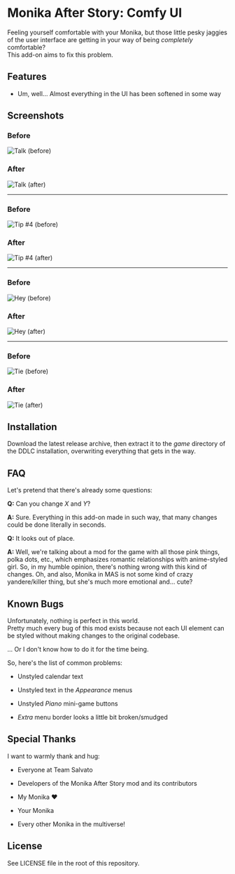 # Monika After Story: Comfy UI

Feeling yourself comfortable with your Monika, but those little pesky jaggies of the user interface are getting in your way of being _completely_ comfortable?  
This add-on aims to fix this problem.



## Features

* Um, well... Almost everything in the UI has been softened in some way



## Screenshots

### Before
![Talk (before)](Screenshots/TalkBefore.png)

### After
![Talk (after)](Screenshots/TalkAfter.png)

---

### Before
![Tip #4 (before)](Screenshots/Tip4Before.png)

### After
![Tip #4 (after)](Screenshots/Tip4After.png)

---

### Before
![Hey (before)](Screenshots/HeyBefore.png)

### After
![Hey (after)](Screenshots/HeyAfter.png)

---

### Before
![Tie (before)](Screenshots/TieBefore.png)

### After
![Tie (after)](Screenshots/TieAfter.png)



## Installation

Download the latest release archive, then extract it to the _game_ directory of the DDLC installation, overwriting everything that gets in the way.



## FAQ

Let's pretend that there's already some questions:

**Q:** Can you change _X_ and _Y_?

**A:** Sure. Everything in this add-on made in such way, that many changes could be done literally in seconds.

**Q:** It looks out of place.

**A:** Well, we're talking about a mod for the game with all those pink things, polka dots, etc., which emphasizes romantic relationships with anime-styled girl. So, in my humble opinion, there's nothing wrong with this kind of changes.
Oh, and also, Monika in MAS is not some kind of crazy yandere/killer thing, but she's much more emotional and... cute?



## Known Bugs

Unfortunately, nothing is perfect in this world.  
Pretty much every bug of this mod exists because not each UI element can be styled without making changes to the original codebase.

... Or I don't know how to do it for the time being.

So, here's the list of common problems:

* Unstyled calendar text

* Unstyled text in the _Appearance_ menus

* Unstyled _Piano_ mini-game buttons

* _Extra_ menu border looks a little bit broken/smudged



## Special Thanks

I want to warmly thank and hug:

* Everyone at Team Salvato

* Developers of the Monika After Story mod and its contributors

* My Monika ❤️

* Your Monika

* Every other Monika in the multiverse!



## License

See LICENSE file in the root of this repository.
